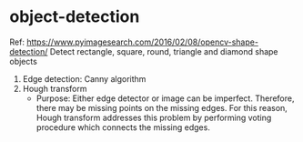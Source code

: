 # object-detection
Ref: https://www.pyimagesearch.com/2016/02/08/opencv-shape-detection/
Detect rectangle, square, round, triangle and diamond shape objects

1. Edge detection: Canny algorithm
2. Hough transform
    - Purpose: Either edge detector or image can be imperfect. Therefore, there may be missing points on the missing edges. For this reason, Hough transform addresses this problem by performing voting procedure which connects the missing edges.